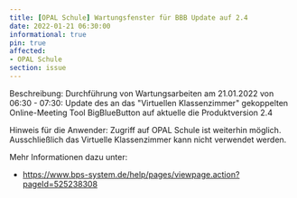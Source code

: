 ```yaml
---
title: [OPAL Schule] Wartungsfenster für BBB Update auf 2.4
date: 2022-01-21 06:30:00 
informational: true
pin: true
affected:
- OPAL Schule
section: issue
---
```


Beschreibung: Durchführung von Wartungsarbeiten am 21.01.2022 von 06:30 - 07:30: Update des an das "Virtuellen Klassenzimmer" gekoppelten Online-Meeting Tool BigBlueButton auf aktuelle die Produktversion 2.4

Hinweis für die Anwender: Zugriff auf OPAL Schule ist weiterhin möglich. Ausschließlich das Virtuelle Klassenzimmer kann nicht verwendet werden.

Mehr Informationen dazu unter:

* https://www.bps-system.de/help/pages/viewpage.action?pageId=525238308
